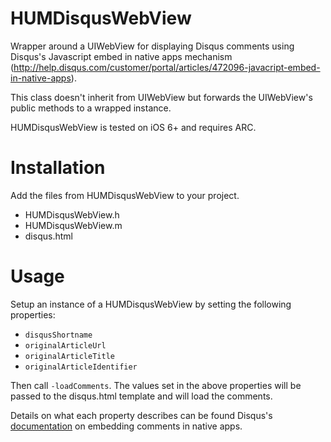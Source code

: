 HUMDisqusWebView
================

Wrapper around a UIWebView for displaying Disqus comments using Disqus's Javascript embed in native apps mechanism (http://help.disqus.com/customer/portal/articles/472096-javacript-embed-in-native-apps).

This class doesn't inherit from UIWebView but forwards the UIWebView's public methods to a wrapped instance.

HUMDisqusWebView is tested on iOS 6+ and requires ARC.

Installation
============
Add the files from HUMDisqusWebView to your project.
- HUMDisqusWebView.h
- HUMDisqusWebView.m
- disqus.html

Usage
=====
Setup an instance of a HUMDisqusWebView by setting the following properties:
- ```disqusShortname```
- ```originalArticleUrl```
- ```originalArticleTitle```
- ```originalArticleIdentifier```

Then call ```-loadComments```. The values set in the above properties will be passed to the disqus.html template and will load the comments.

Details on what each property describes can be found Disqus's [documentation](http://help.disqus.com/customer/portal/articles/472096-javacript-embed-in-native-apps) on embedding comments in native apps.
